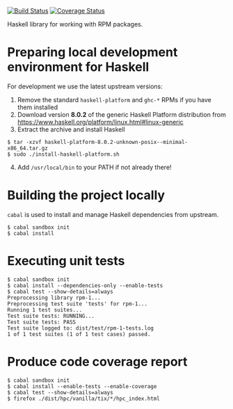 [![Build Status](https://travis-ci.org/weldr/haskell-rpm.svg?branch=master)](https://travis-ci.org/weldr/haskell-rpm)
[![Coverage Status](https://coveralls.io/repos/github/weldr/haskell-rpm/badge.svg?branch=master)](https://coveralls.io/github/weldr/haskell-rpm?branch=master)

Haskell library for working with RPM packages.


Preparing local development environment for Haskell
===================================================

For development we use the latest upstream versions:

1) Remove the standard `haskell-platform` and `ghc-*` RPMs if you have them installed
2) Download version **8.0.2** of the generic Haskell Platform distribution from
   https://www.haskell.org/platform/linux.html#linux-generic
3) Extract the archive and install Haskell
```
$ tar -xzvf haskell-platform-8.0.2-unknown-posix--minimal-x86_64.tar.gz 
$ sudo ./install-haskell-platform.sh
```
4) Add `/usr/local/bin` to your PATH if not already there!


Building the project locally
============================

`cabal` is used to install and manage Haskell dependencies from upstream.

    $ cabal sandbox init
    $ cabal install

Executing unit tests
====================

    $ cabal sandbox init
    $ cabal install --dependencies-only --enable-tests
    $ cabal test --show-details=always
    Preprocessing library rpm-1...
    Preprocessing test suite 'tests' for rpm-1...
    Running 1 test suites...
    Test suite tests: RUNNING...
    Test suite tests: PASS
    Test suite logged to: dist/test/rpm-1-tests.log
    1 of 1 test suites (1 of 1 test cases) passed.

Produce code coverage report
============================

    $ cabal sandbox init
    $ cabal install --enable-tests --enable-coverage
    $ cabal test --show-details=always
    $ firefox ./dist/hpc/vanilla/tix/*/hpc_index.html
